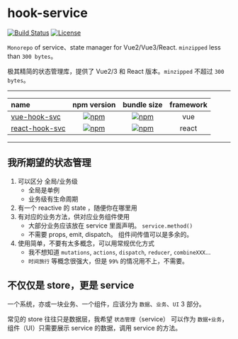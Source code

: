 # hook-service

[![Build Status](https://img.shields.io/github/workflow/status/shalldie/hook-service/ci?label=build&logo=github&style=flat-square)](https://github.com/shalldie/hook-service/actions)
[![License](https://img.shields.io/github/license/shalldie/hook-service?logo=github&style=flat-square)](https://github.com/shalldie/hook-service)

`Monorepo` of service、state manager for Vue2/Vue3/React. `minzipped` less than `300 bytes`。

极其精简的状态管理库，提供了 Vue2/3 和 React 版本。`minzipped` 不超过 `300 bytes`。

---

| name                             |                    npm version                    |                     bundle size                     | framework |
| :------------------------------- | :-----------------------------------------------: | :-------------------------------------------------: | :-------: |
| [vue-hook-svc][vue-hook-svc]     |   [![npm][vue-hook-svc-icon]][vue-hook-svc-npm]   |   [![npm][vue-hook-svc-bundle]][vue-hook-svc-npm]   |    vue    |
| [react-hook-svc][react-hook-svc] | [![npm][react-hook-svc-icon]][react-hook-svc-npm] | [![npm][react-hook-svc-bundle]][react-hook-svc-npm] |   react   |

---

## 我所期望的状态管理

1. 可以区分 全局/业务级
    - 全局是单例
    - 业务级有生命周期
2. 有一个 reactive 的 state ，随便你在哪里用
3. 有对应的业务方法，供对应业务组件使用
    - 大部分业务应该放在 service 里面声明。 `service.method()`
    - 不需要 props, emit, dispatch。 组件间传值可以是多余的。
4. 使用简单，不要有太多概念，可以用常规优化方式
    - 我不想知道 `mutations`, `actions`, `dispatch`, `reducer`, `combineXXX`...
    - `时间旅行` 等概念很强大，但是 `99%` 的情况用不上，不需要。

## 不仅仅是 store，更是 service

一个系统，亦或一块业务、一个组件，应该分为 `数据`、`业务`、`UI` 3 部分。

常见的 store 往往只是数据层，我希望 `状态管理`（service） 可以作为 `数据+业务`，组件（UI）只需要展示 service 的数据，调用 service 的方法。

<!-- vue-hook-svc -->

[vue-hook-svc]: packages/vue-hook-svc
[vue-hook-svc-icon]: https://img.shields.io/npm/v/vue-hook-svc.svg?logo=npm&style=flat-square
[vue-hook-svc-npm]: https://www.npmjs.com/package/vue-hook-svc
[vue-hook-svc-bundle]: https://img.shields.io/bundlephobia/minzip/vue-hook-svc?logo=npm&style=flat-square

<!-- react-hook-svc -->

[react-hook-svc]: packages/react-hook-svc
[react-hook-svc-icon]: https://img.shields.io/npm/v/react-hook-svc.svg?logo=npm&style=flat-square
[react-hook-svc-npm]: https://www.npmjs.com/package/react-hook-svc
[react-hook-svc-bundle]: https://img.shields.io/bundlephobia/minzip/react-hook-svc?logo=npm&style=flat-square
